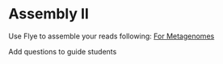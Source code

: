 # Assembly II

Use Flye to assemble your reads following: [For Metagenomes](https://github.com/vmkhot/Metagenome-workflows/blob/main/Nanopore-Long-Reads/Nanopore%20Assembly.md#for-metagenomes)  

Add questions to guide students
